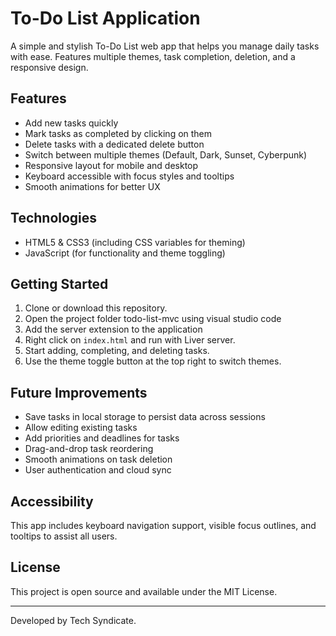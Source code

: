# To-Do List Application

A simple and stylish To-Do List web app that helps you manage daily tasks with ease. Features multiple themes, task completion, deletion, and a responsive design.

## Features

- Add new tasks quickly
- Mark tasks as completed by clicking on them
- Delete tasks with a dedicated delete button
- Switch between multiple themes (Default, Dark, Sunset, Cyberpunk)
- Responsive layout for mobile and desktop
- Keyboard accessible with focus styles and tooltips
- Smooth animations for better UX

## Technologies

- HTML5 & CSS3 (including CSS variables for theming)
- JavaScript (for functionality and theme toggling)

## Getting Started

1. Clone or download this repository.
2. Open the project folder todo-list-mvc using visual studio code
3. Add the server extension to the application
4. Right click on `index.html` and run with Liver server.
5. Start adding, completing, and deleting tasks.
6. Use the theme toggle button at the top right to switch themes.

## Future Improvements

- Save tasks in local storage to persist data across sessions
- Allow editing existing tasks
- Add priorities and deadlines for tasks
- Drag-and-drop task reordering
- Smooth animations on task deletion
- User authentication and cloud sync

## Accessibility

This app includes keyboard navigation support, visible focus outlines, and tooltips to assist all users.

## License

This project is open source and available under the MIT License.

---

Developed by Tech Syndicate.
